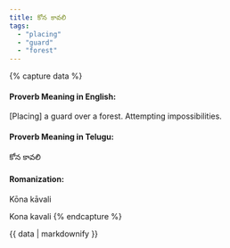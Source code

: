 ```yaml
---
title: కోన కావలి
tags:
  - "placing"
  - "guard"
  - "forest"
---
```


{% capture data %}
#### Proverb Meaning in English:
[Placing] a guard over a forest.
Attempting impossibilities.

#### Proverb Meaning in Telugu:
కోన కావలి

#### Romanization:
Kōna kāvali

Kona kavali
{% endcapture %}

{{ data | markdownify }}

